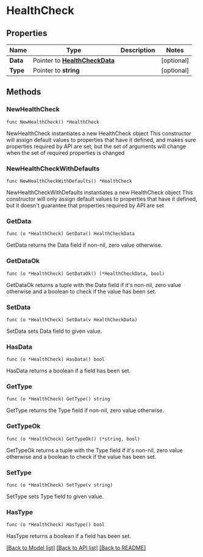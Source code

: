 # HealthCheck

## Properties

Name | Type | Description | Notes
------------ | ------------- | ------------- | -------------
**Data** | Pointer to [**HealthCheckData**](HealthCheckData.md) |  | [optional] 
**Type** | Pointer to **string** |  | [optional] 

## Methods

### NewHealthCheck

`func NewHealthCheck() *HealthCheck`

NewHealthCheck instantiates a new HealthCheck object
This constructor will assign default values to properties that have it defined,
and makes sure properties required by API are set, but the set of arguments
will change when the set of required properties is changed

### NewHealthCheckWithDefaults

`func NewHealthCheckWithDefaults() *HealthCheck`

NewHealthCheckWithDefaults instantiates a new HealthCheck object
This constructor will only assign default values to properties that have it defined,
but it doesn't guarantee that properties required by API are set

### GetData

`func (o *HealthCheck) GetData() HealthCheckData`

GetData returns the Data field if non-nil, zero value otherwise.

### GetDataOk

`func (o *HealthCheck) GetDataOk() (*HealthCheckData, bool)`

GetDataOk returns a tuple with the Data field if it's non-nil, zero value otherwise
and a boolean to check if the value has been set.

### SetData

`func (o *HealthCheck) SetData(v HealthCheckData)`

SetData sets Data field to given value.

### HasData

`func (o *HealthCheck) HasData() bool`

HasData returns a boolean if a field has been set.

### GetType

`func (o *HealthCheck) GetType() string`

GetType returns the Type field if non-nil, zero value otherwise.

### GetTypeOk

`func (o *HealthCheck) GetTypeOk() (*string, bool)`

GetTypeOk returns a tuple with the Type field if it's non-nil, zero value otherwise
and a boolean to check if the value has been set.

### SetType

`func (o *HealthCheck) SetType(v string)`

SetType sets Type field to given value.

### HasType

`func (o *HealthCheck) HasType() bool`

HasType returns a boolean if a field has been set.


[[Back to Model list]](../README.md#documentation-for-models) [[Back to API list]](../README.md#documentation-for-api-endpoints) [[Back to README]](../README.md)


